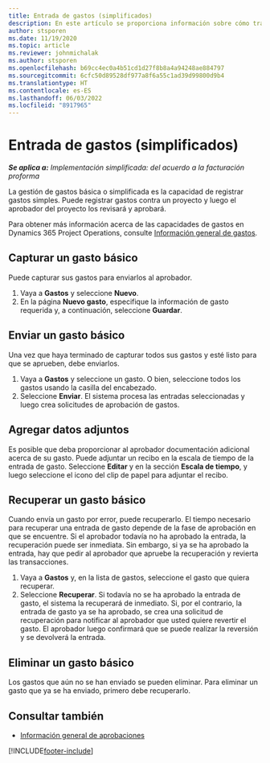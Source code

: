 ```yaml
---
title: Entrada de gastos (simplificados)
description: En este artículo se proporciona información sobre cómo trabajar con entradas de gastos en una implementación Lite.
author: stsporen
ms.date: 11/19/2020
ms.topic: article
ms.reviewer: johnmichalak
ms.author: stsporen
ms.openlocfilehash: b69cc4ec0a4b51cd1d27f8b8a4a94248ae884797
ms.sourcegitcommit: 6cfc50d89528df977a8f6a55c1ad39d99800d9b4
ms.translationtype: HT
ms.contentlocale: es-ES
ms.lasthandoff: 06/03/2022
ms.locfileid: "8917965"
---
```

# <a name="expense-entry-lite"></a>Entrada de gastos (simplificados)

_**Se aplica a:** Implementación simplificada: del acuerdo a la facturación proforma_

La gestión de gastos básica o simplificada es la capacidad de registrar gastos simples. Puede registrar gastos contra un proyecto y luego el aprobador del proyecto los revisará y aprobará.

Para obtener más información acerca de las capacidades de gastos en Dynamics 365 Project Operations, consulte [Información general de gastos](expense-overview.md).

## <a name="capture-a-basic-expense"></a>Capturar un gasto básico

Puede capturar sus gastos para enviarlos al aprobador.

1. Vaya a **Gastos** y seleccione **Nuevo**.
2. En la página **Nuevo gasto**, especifique la información de gasto requerida y, a continuación, seleccione **Guardar**.

## <a name="submit-a-basic-expense"></a>Enviar un gasto básico

Una vez que haya terminado de capturar todos sus gastos y esté listo para que se aprueben, debe enviarlos.

1. Vaya a **Gastos** y seleccione un gasto. O bien, seleccione todos los gastos usando la casilla del encabezado.
2. Seleccione **Enviar**. El sistema procesa las entradas seleccionadas y luego crea solicitudes de aprobación de gastos.

## <a name="add-an-attachment"></a>Agregar datos adjuntos

Es posible que deba proporcionar al aprobador documentación adicional acerca de su gasto. Puede adjuntar un recibo en la escala de tiempo de la entrada de gasto. Seleccione **Editar** y en la sección **Escala de tiempo**, y luego seleccione el icono del clip de papel para adjuntar el recibo.

## <a name="recall-a-basic-expense"></a>Recuperar un gasto básico

Cuando envía un gasto por error, puede recuperarlo. El tiempo necesario para recuperar una entrada de gasto depende de la fase de aprobación en que se encuentre.  Si el aprobador todavía no ha aprobado la entrada, la recuperación puede ser inmediata. Sin embargo, si ya se ha aprobado la entrada, hay que pedir al aprobador que apruebe la recuperación y revierta las transacciones.

1. Vaya a **Gastos** y, en la lista de gastos, seleccione el gasto que quiera recuperar.
2. Seleccione **Recuperar**. Si todavía no se ha aprobado la entrada de gasto, el sistema la recuperará de inmediato. Si, por el contrario, la entrada de gasto ya se ha aprobado, se crea una solicitud de recuperación para notificar al aprobador que usted quiere revertir el gasto. El aprobador luego confirmará que se puede realizar la reversión y se devolverá la entrada.

## <a name="delete-a-basic-expense"></a>Eliminar un gasto básico

Los gastos que aún no se han enviado se pueden eliminar. Para eliminar un gasto que ya se ha enviado, primero debe recuperarlo.

## <a name="see-also"></a>Consultar también

- [Información general de aprobaciones](../approvals/approvals-overview.md)


[!INCLUDE[footer-include](../includes/footer-banner.md)]